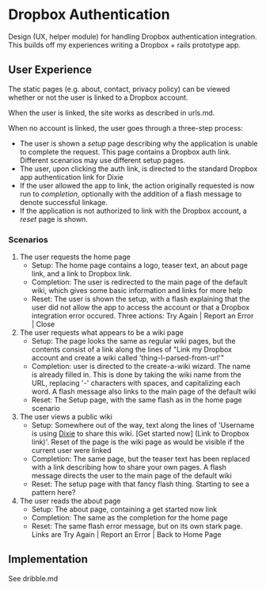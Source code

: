 
Dropbox Authentication
======================

Design (UX, helper module) for handling Dropbox authentication integration.
This builds off my experiences writing a Dropbox + rails prototype app.

User Experience
---------------

The static pages (e.g. about, contact, privacy policy) can be viewed whether
or not the user is linked to a Dropbox account. 

When the user is linked, the site works as described in urls.md.

When no account is linked, the user goes through a three-step process:

* The user is shown a _setup_ page describing why the application is unable
  to complete the request. This page contains a Dropbox auth link. Different
  scenarios may use different setup pages.
* The user, upon clicking the auth link, is directed to the standard
  Dropbox app authentication link for Dixie
* If the user allowed the app to link, the action originally requested is now
  run to _completion_, optionally with the addition of a flash message to 
  denote successful linkage.
* If the application is not authorized to link with the Dropbox account, a
  _reset_ page is shown.

### Scenarios

1. The user requests the home page
   * Setup: The home page contains a logo, teaser text, an about page link,
     and a link to Dropbox link.
   * Completion: The user is redirected to the main page of the default wiki,
     which gives some basic information and links for more help
   * Reset: The user is shown the setup, with a flash explaining that the user
     did not allow the app to access the account or that a Dropbox integration
     error occured. Three actions: Try Again | Report an Error | Close
2. The user requests what appears to be a wiki page
   * Setup: The page looks the same as regular wiki pages, but the contents
     consist of a link along the lines of "Link my Dropbox account and create
     a wiki called 'thing-I-parsed-from-url'"
   * Completion: user is directed to the create-a-wiki wizard. The name is
     already filled in. This is done by taking the wiki name from the URL,
     replacing '-' characters with spaces, and capitalizing each word. A 
     flash message also links to the main page of the default wiki
   * Reset: The Setup page, with the same flash as in the home page scenario
3. The user views a public wiki
   * Setup: Somewhere out of the way, text along the lines of 'Username is
     using [Dixie](link-to-homepage) to share this wiki. [Get started now]
     (Link to Dropbox link)'. Reset of the page is the wiki page as would be
     visible if the current user were linked
   * Completion: The same page, but the teaser text has been replaced with a
     link describing how to share your own pages. A flash message directs the
     user to the main page of the default wiki
   * Reset: The setup page with that fancy flash thing. Starting to see a
     pattern here?
4. The user reads the about page
   * Setup: The about page, containing a get started now link
   * Completion: The same as the completion for the home page
   * Reset: The same flash error message, but on its own stark page. Links are
     Try Again | Report an Error | Back to Home Page

Implementation
--------------

See dribble.md

